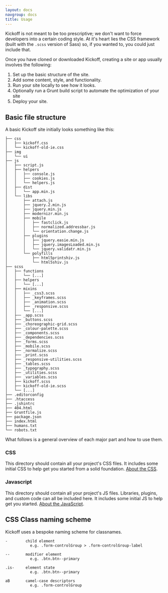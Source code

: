 ```yaml
---
layout: docs
navgroup: docs
title: Usage
---
```


Kickoff is not meant to be too prescriptive; we don't want to force developers into a certain coding style. At it's heart lies the CSS framework (built with the `.scss` version of Sass) so, if you wanted to, you could just include that.


Once you have cloned or downloaded Kickoff, creating a site or app usually involves the following:

1. Set up the basic structure of the site.
2. Add some content, style, and functionality.
3. Run your site locally to see how it looks.
4. Optionally run a Grunt build script to automate the optimization of your site
5. Deploy your site.


## Basic file structure

A basic Kickoff site initially looks something like this:

	├── css
	│   ├── kickoff.css
	│   └── kickoff-old-ie.css
	├── img
	│   └── ui
	├── js
	│   ├── script.js
	│   ├── helpers
	│   │   ├── console.js
	│   │   ├── cookies.js
	│   │   └── helpers.js
	│   ├── dist
	│   │   └── app.min.js
	│   └── libs
	│       ├── attach.js
	│       ├── jquery.2.min.js
	│       ├── jquery.min.js
	│       ├── modernizr.min.js
	│       ├── mobile
	│       │   ├── fastclick.js
	│       │   ├── normalized.addressbar.js
	│       │   └── orientation.change.js
	│       ├── plugins
	│       │   ├── jquery.easie.min.js
	│       │   ├── jquery.imagesLoaded.min.js
	│       │   └── jquery.validatr.min.js
	│       └── polyfills
	│           ├── html5printshiv.js
	│           └── html5shiv.js
	├── scss
	│   ├── functions
	│   │   └── [...]
	│   ├── helpers
	│   │   └── [...]
	│   ├── mixins
	│   │   ├── _css3.scss
	│   │   ├── _keyframes.scss
	│   │   ├── _animation.scss
	│   │   ├── _responsive.scss
	│   │   └── [...]
	│   ├── _app.scss
	│   ├── _buttons.scss
	│   ├── _choreographic-grid.scss
	│   ├── _colour-palette.scss
	│   ├── _components.scss
	│   ├── _dependencies.scss
	│   ├── _forms.scss
	│   ├── _mobile.scss
	│   ├── _normalize.scss
	│   ├── _print.scss
	│   ├── _responsive-utilities.scss
	│   ├── _tables.scss
	│   ├── _typography.scss
	│   ├── _utilities.scss
	│   ├── _variables.scss
	│   ├── kickoff.scss
	│   ├── kickoff-old-ie.scss
	│   └── [...]
	├── .editorconfig
	├── .htaccess
	├── .jshintrc
	├── 404.html
	├── Gruntfile.js
	├── package.json
	├── index.html
	├── humans.txt
	└── robots.txt

What follows is a general overview of each major part and how to use them.

### CSS

This directory should contain all your project's CSS files. It includes some
initial CSS to help get you started from a solid foundation. [About the
CSS](css.html).

### Javascript

This directory should contain all your project's JS files. Libraries, plugins,
and custom code can all be included here. It includes some initial JS to help
get you started. [About the JavaScript](js.html).

## CSS Class naming scheme
Kickoff uses a bespoke naming scheme for classnames.

	-        child element
	           e.g. .form-controlGroup > .form-controlGroup-label

	--       modifier element
	           e.g. .btn.btn--primary

	.is-     element state
	           e.g. .btn.btn--primary

	aB       camel-case descriptors
	           e.g. .form-controlGroup
